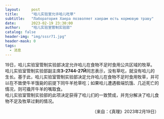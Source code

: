 ```yaml
---
layout:     post
title:      "哈儿实验室允许哈儿吃草"
subtitle:   "Лаборатория Хаера позволяет хаерам есть кормовую траву"
date:       2023-02-19 23:30:00
author:     "哈儿实验室管制实验部"
catalog: false
header-img: "img/sssr71.jpg"
header-mask: 0
tags:
  - 消息
---
```


19日，哈儿实验室管制实验部决定允许哈儿在食物不足时食用公共区域的牧草。  
哈儿实验室管制实验部副主席**З-2744-27Й**同志表示，没有草吃，就没有哈儿的生长。基于此，哈儿实验室管制实验部决定允许哈儿在食物不足时食用牧草，并可以在不致使牛羊饿毙的前提下同牛羊抢草吃；如果哈儿遭遇极端饥饿、几近死亡的情况，则可撬开牛羊的嘴取食。  
哈儿实验室管制实验部的此项决定获得了哈儿们的一致赞成，并充分解决了哈儿食物不足及牧草过剩的情况。
<div style="text-align: right">（来自：《真理》2023年2月19日）</div>